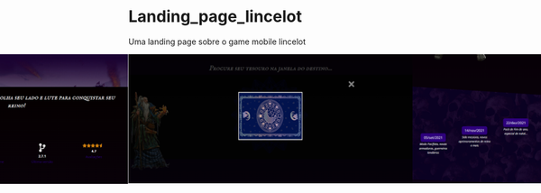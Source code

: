 # Landing_page_lincelot
Uma landing page sobre o game mobile lincelot


<div align="center">
  <div style="display: flex; align-items: flex-start; justify-content: center;">
    <img width="100%" src="https://github.com/giovanenunes1990/Landing_page_lincelot/blob/master/screenshots/1.png"/>
    <img  width="100%" src="https://github.com/giovanenunes1990/Landing_page_lincelot/blob/master/screenshots/2.png" />
    <img  width="100%" src="https://github.com/giovanenunes1990/Landing_page_lincelot/blob/master/screenshots/3.png" />
  </div>
</div>
